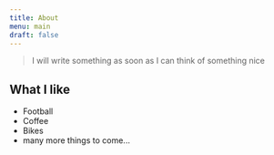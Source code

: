 ```yaml
---
title: About
menu: main
draft: false
---
```

> I will write something as soon as I can think of something nice



## What I like
* Football
* Coffee
* Bikes
* many more things to come...
